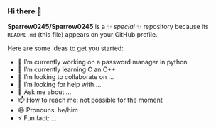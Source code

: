 ### Hi there 👋


**Sparrow0245/Sparrow0245** is a ✨ _special_ ✨ repository because its `README.md` (this file) appears on your GitHub profile.

Here are some ideas to get you started:

- 🔭 I’m currently working on a password manager in python
- 🌱 I’m currently learning C an C++
- 👯 I’m looking to collaborate on ...
- 🤔 I’m looking for help with ...
- 💬 Ask me about ...
- 📫 How to reach me: not possible for the moment
- 😄 Pronouns: he/him
- ⚡ Fun fact: ...


